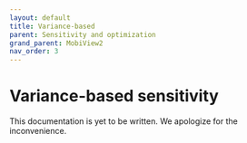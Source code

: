 ```yaml
---
layout: default
title: Variance-based
parent: Sensitivity and optimization
grand_parent: MobiView2
nav_order: 3
---
```


# Variance-based sensitivity

This documentation is yet to be written. We apologize for the inconvenience.
